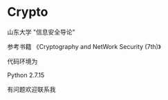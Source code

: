 # Crypto
山东大学 "信息安全导论"

参考书籍 《Cryptography and NetWork Security (7th)》

代码环境为
  
  Python 2.7.15

有问题欢迎联系我
